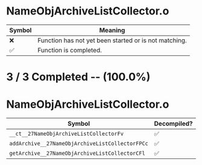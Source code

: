 # NameObjArchiveListCollector.o
| Symbol | Meaning 
| ------------- | ------------- 
| :x: | Function has not yet been started or is not matching. 
| :white_check_mark: | Function is completed. 


# 3 / 3 Completed -- (100.0%)
# NameObjArchiveListCollector.o
| Symbol | Decompiled? |
| ------------- | ------------- |
| `__ct__27NameObjArchiveListCollectorFv` | :white_check_mark: |
| `addArchive__27NameObjArchiveListCollectorFPCc` | :white_check_mark: |
| `getArchive__27NameObjArchiveListCollectorCFl` | :white_check_mark: |
